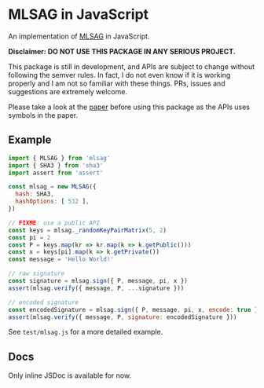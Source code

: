 MLSAG in JavaScript
===================

[paper]: https://eprint.iacr.org/2015/1098.pdf

An implementation of [MLSAG][paper] in JavaScript.

**Disclaimer: DO NOT USE THIS PACKAGE IN ANY SERIOUS PROJECT.**

This package is still in development, and APIs are subject to change without following the semver rules. In fact, I do not even know if it is working properly and I am not so familiar with these things. PRs, issues and suggestions are extremely welcome.

Please take a look at the [paper] before using this package as the APIs uses symbols in the paper.

## Example

```javascript
import { MLSAG } from 'mlsag'
import { SHA3 } from 'sha3'
import assert from 'assert'

const mlsag = new MLSAG({
  hash: SHA3,
  hashOptions: [ 512 ],
})

// FIXME: use a public API
const keys = mlsag._randomKeyPairMatrix(5, 2)
const pi = 2
const P = keys.map(kr => kr.map(k => k.getPublic()))
const x = keys[pi].map(k => k.getPrivate())
const message = 'Hello World!'

// raw signature
const signature = mlsag.sign({ P, message, pi, x })
assert(mlsag.verify({ message, P, ...signature }))

// encoded signature
const encodedSignature = mlsag.sign({ P, message, pi, x, encode: true })
assert(mlsag.verify({ message, P, signature: encodedSignature }))
```

See `test/mlsag.js` for a more detailed example.

## Docs

Only inline JSDoc is available for now.
